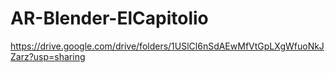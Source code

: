 
# AR-Blender-ElCapitolio

https://drive.google.com/drive/folders/1USlCl6nSdAEwMfVtGpLXgWfuoNkJZarz?usp=sharing
